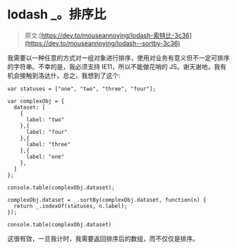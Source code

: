 # lodash _。排序比

> 原文:[https://dev.to/mouseannoying/lodash-索特比-3c36](https://dev.to/mouseannoying/lodash--sortby-3c36)

我需要以一种任意的方式对一组对象进行排序，使用对业务有意义但不一定可排序的字符串。不幸的是，我必须支持 IE11，所以不能做花哨的 JS。谢天谢地，我有机会接触到洛达什。总之，我想到了这个:

```
var statuses = ["one", "two", "three", "four"];

var complexObj = { 
  dataset: [
    { 
      label: "two"
    },{ 
      label: "four"
    },{ 
      label: "three"
    },{ 
      label: "one"
    },
  ]
};

console.table(complexObj.dataset);

complexObj.dataset = _.sortBy(complexObj.dataset, function(n) {
  return _.indexOf(statuses, n.label);
});

console.table(complexObj.dataset) 
```

这很有效，一旦我计时，我需要返回排序后的数组，而不仅仅是排序。